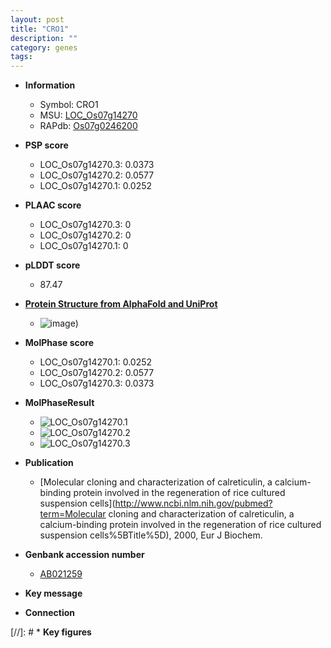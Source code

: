 ```yaml
---
layout: post
title: "CRO1"
description: ""
category: genes
tags: 
---
```


* **Information**  
    + Symbol: CRO1  
    + MSU: [LOC_Os07g14270](http://rice.plantbiology.msu.edu/cgi-bin/ORF_infopage.cgi?orf=LOC_Os07g14270)  
    + RAPdb: [Os07g0246200](http://rapdb.dna.affrc.go.jp/viewer/gbrowse_details/irgsp1?name=Os07g0246200)  

* **PSP score**  
    + LOC_Os07g14270.3: 0.0373 
    + LOC_Os07g14270.2: 0.0577 
    + LOC_Os07g14270.1: 0.0252 

* **PLAAC score**  
    + LOC_Os07g14270.3: 0 
    + LOC_Os07g14270.2: 0 
    + LOC_Os07g14270.1: 0 

* **pLDDT score**
    + 87.47

* **[Protein Structure from AlphaFold and UniProt](https://www.uniprot.org/uniprotkb/Q9SLY8/entry#structure)**
    + ![image](https://ricepsp.github.io/images/Q9/AF-Q9SLY8-F1.png))

* **MolPhase score**
    + LOC_Os07g14270.1: 0.0252
    + LOC_Os07g14270.2: 0.0577
    + LOC_Os07g14270.3: 0.0373

* **MolPhaseResult**
    + ![LOC_Os07g14270.1](https://ricepsp.github.io/pictures/LOC_Os07g/LOC_Os07g14270.1.png)
    + ![LOC_Os07g14270.2](https://ricepsp.github.io/pictures/LOC_Os07g/LOC_Os07g14270.2.png)
    + ![LOC_Os07g14270.3](https://ricepsp.github.io/pictures/LOC_Os07g/LOC_Os07g14270.3.png)

* **Publication**  
    + [Molecular cloning and characterization of calreticulin, a calcium-binding protein involved in the regeneration of rice cultured suspension cells](http://www.ncbi.nlm.nih.gov/pubmed?term=Molecular cloning and characterization of calreticulin, a calcium-binding protein involved in the regeneration of rice cultured suspension cells%5BTitle%5D), 2000, Eur J Biochem.

* **Genbank accession number**  
    + [AB021259](http://www.ncbi.nlm.nih.gov/nuccore/AB021259)

* **Key message**  

* **Connection**  

[//]: # * **Key figures**  


